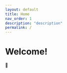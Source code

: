 ```yaml
---
layout: default
title: Home
nav_order: 1
description: "description"
permalink: /
---
```



# Welcome!

👋
